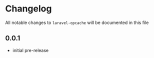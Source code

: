 # Changelog

All notable changes to `laravel-opcache` will be documented in this file

## 0.0.1

- initial pre-release
